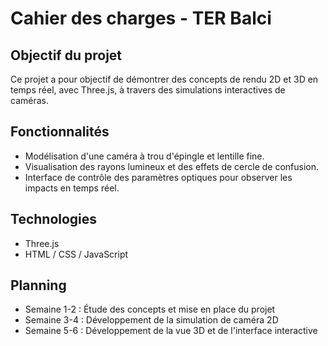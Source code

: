# Cahier des charges - TER Balci

## Objectif du projet

Ce projet a pour objectif de démontrer des concepts de rendu 2D et 3D en temps réel, avec Three.js, à travers des simulations interactives de caméras. 

## Fonctionnalités

- Modélisation d'une caméra à trou d'épingle et lentille fine.
- Visualisation des rayons lumineux et des effets de cercle de confusion.
- Interface de contrôle des paramètres optiques pour observer les impacts en temps réel.

## Technologies

- Three.js
- HTML / CSS / JavaScript

## Planning

- Semaine 1-2 : Étude des concepts et mise en place du projet
- Semaine 3-4 : Développement de la simulation de caméra 2D
- Semaine 5-6 : Développement de la vue 3D et de l'interface interactive
